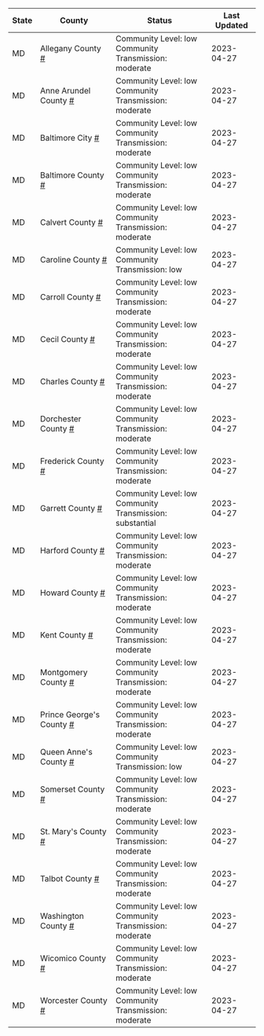 State | County | Status | Last Updated
--- | --- | --- | --- 
MD | Allegany County <a href="#allegany_county">#</a> | <a name="allegany_county"></a>Community Level: low<br/>Community Transmission: moderate | 2023-04-27
MD | Anne Arundel County <a href="#anne_arundel_county">#</a> | <a name="anne_arundel_county"></a>Community Level: low<br/>Community Transmission: moderate | 2023-04-27
MD | Baltimore City <a href="#baltimore_city">#</a> | <a name="baltimore_city"></a>Community Level: low<br/>Community Transmission: moderate | 2023-04-27
MD | Baltimore County <a href="#baltimore_county">#</a> | <a name="baltimore_county"></a>Community Level: low<br/>Community Transmission: moderate | 2023-04-27
MD | Calvert County <a href="#calvert_county">#</a> | <a name="calvert_county"></a>Community Level: low<br/>Community Transmission: moderate | 2023-04-27
MD | Caroline County <a href="#caroline_county">#</a> | <a name="caroline_county"></a>Community Level: low<br/>Community Transmission: low | 2023-04-27
MD | Carroll County <a href="#carroll_county">#</a> | <a name="carroll_county"></a>Community Level: low<br/>Community Transmission: moderate | 2023-04-27
MD | Cecil County <a href="#cecil_county">#</a> | <a name="cecil_county"></a>Community Level: low<br/>Community Transmission: moderate | 2023-04-27
MD | Charles County <a href="#charles_county">#</a> | <a name="charles_county"></a>Community Level: low<br/>Community Transmission: moderate | 2023-04-27
MD | Dorchester County <a href="#dorchester_county">#</a> | <a name="dorchester_county"></a>Community Level: low<br/>Community Transmission: moderate | 2023-04-27
MD | Frederick County <a href="#frederick_county">#</a> | <a name="frederick_county"></a>Community Level: low<br/>Community Transmission: moderate | 2023-04-27
MD | Garrett County <a href="#garrett_county">#</a> | <a name="garrett_county"></a>Community Level: low<br/>Community Transmission: substantial | 2023-04-27
MD | Harford County <a href="#harford_county">#</a> | <a name="harford_county"></a>Community Level: low<br/>Community Transmission: moderate | 2023-04-27
MD | Howard County <a href="#howard_county">#</a> | <a name="howard_county"></a>Community Level: low<br/>Community Transmission: moderate | 2023-04-27
MD | Kent County <a href="#kent_county">#</a> | <a name="kent_county"></a>Community Level: low<br/>Community Transmission: moderate | 2023-04-27
MD | Montgomery County <a href="#montgomery_county">#</a> | <a name="montgomery_county"></a>Community Level: low<br/>Community Transmission: moderate | 2023-04-27
MD | Prince George's County <a href="#prince_george's_county">#</a> | <a name="prince_george's_county"></a>Community Level: low<br/>Community Transmission: moderate | 2023-04-27
MD | Queen Anne's County <a href="#queen_anne's_county">#</a> | <a name="queen_anne's_county"></a>Community Level: low<br/>Community Transmission: low | 2023-04-27
MD | Somerset County <a href="#somerset_county">#</a> | <a name="somerset_county"></a>Community Level: low<br/>Community Transmission: moderate | 2023-04-27
MD | St. Mary's County <a href="#st._mary's_county">#</a> | <a name="st._mary's_county"></a>Community Level: low<br/>Community Transmission: moderate | 2023-04-27
MD | Talbot County <a href="#talbot_county">#</a> | <a name="talbot_county"></a>Community Level: low<br/>Community Transmission: moderate | 2023-04-27
MD | Washington County <a href="#washington_county">#</a> | <a name="washington_county"></a>Community Level: low<br/>Community Transmission: moderate | 2023-04-27
MD | Wicomico County <a href="#wicomico_county">#</a> | <a name="wicomico_county"></a>Community Level: low<br/>Community Transmission: moderate | 2023-04-27
MD | Worcester County <a href="#worcester_county">#</a> | <a name="worcester_county"></a>Community Level: low<br/>Community Transmission: moderate | 2023-04-27
